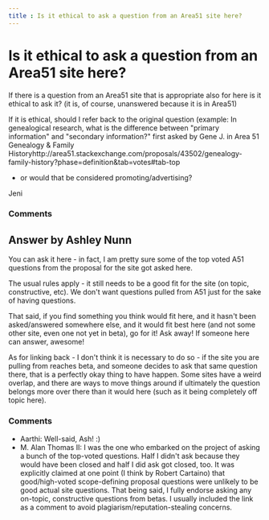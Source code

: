 ```yaml
---
title : Is it ethical to ask a question from an Area51 site here?
---
```

Is it ethical to ask a question from an Area51 site here?
=====================
If there is a question from an Area51 site that is appropriate also for
here is it ethical to ask it? (it is, of course, unanswered because it
is in Area51)

If it is ethical, should I refer back to the original question (example:
In genealogical research, what is the difference between "primary
information" and "secondary information?" first asked by Gene J. in Area
51 Genealogy & Family
Historyhttp://area51.stackexchange.com/proposals/43502/genealogy-family-history?phase=definition&tab=votes\#tab-top
- or would that be considered promoting/advertising?

Jeni

### Comments ###


Answer by Ashley Nunn
----------------
You can ask it here - in fact, I am pretty sure some of the top voted
A51 questions from the proposal for the site got asked here.

The usual rules apply - it still needs to be a good fit for the site (on
topic, constructive, etc). We don't want questions pulled from A51 just
for the sake of having questions.

That said, if you find something you think would fit here, and it hasn't
been asked/answered somewhere else, and it would fit best here (and not
some other site, even one not yet in beta), go for it! Ask away! If
someone here can answer, awesome!

As for linking back - I don't think it is necessary to do so - if the
site you are pulling from reaches beta, and someone decides to ask that
same question there, that is a perfectly okay thing to have happen. Some
sites have a weird overlap, and there are ways to move things around if
ultimately the question belongs more over there than it would here (such
as it being completely off topic here).

### Comments ###
* Aarthi: Well-said, Ash! :)
* M. Alan Thomas II: I was the one who embarked on the project of asking a bunch of the
top-voted questions. Half I didn't ask because they would have been
closed and half I did ask got closed, too. It was explicitly claimed at
one point (I think by Robert Cartaino) that good/high-voted
scope-defining proposal questions were unlikely to be good actual site
questions. That being said, I fully endorse asking any on-topic,
constructive questions from betas. I usually included the link as a
comment to avoid plagiarism/reputation-stealing concerns.

